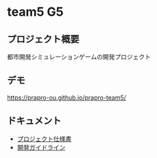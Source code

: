 # team5 G5

## プロジェクト概要
都市開発シミュレーションゲームの開発プロジェクト

## デモ
https://prapro-ou.github.io/prapro-team5/

## ドキュメント
- [プロジェクト仕様書](./docs/specification.md)
- [開発ガイドライン](./docs/guideline.md)
